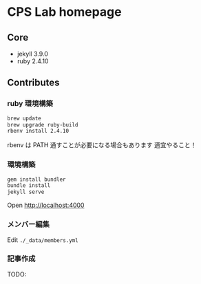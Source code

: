 # CPS Lab homepage

## Core

- jekyll 3.9.0
- ruby 2.4.10

## Contributes

### ruby 環境構築

```bash
brew update
brew upgrade ruby-build
rbenv install 2.4.10
```

rbenv は PATH 通すことが必要になる場合もあります
適宜やること！

### 環境構築

```bash
gem install bundler
bundle install
jekyll serve
```

Open [http://localhost:4000](http://localhost:4000)

### メンバー編集

Edit `./_data/members.yml`

### 記事作成

TODO:
